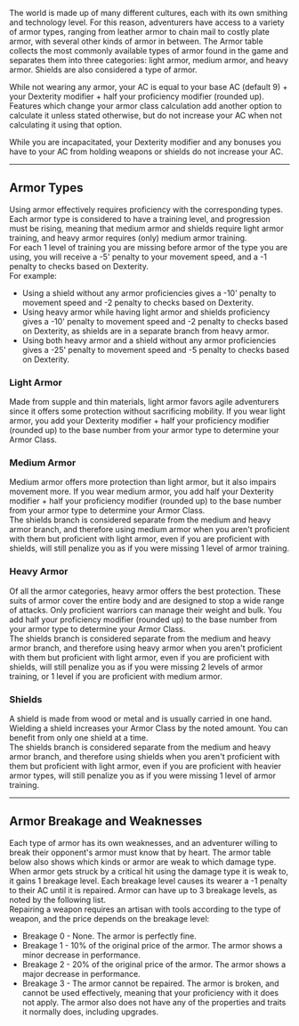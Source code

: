 The world is made up of many different cultures, each with its own smithing and technology level. For this reason, adventurers have access to a variety of armor types, ranging from leather armor to chain mail to costly plate armor, with several other kinds of armor in between. The Armor table collects the most commonly available types of armor found in the game and separates them into three categories: light armor, medium armor, and heavy armor. Shields are also considered a type of armor.
 
While not wearing any armor, your AC is equal to your base AC (default 9) + your Dexterity modifier + half your proficiency modifier (rounded up).  
Features which change your armor class calculation add another option to calculate it unless stated otherwise, but do not increase your AC when not calculating it using that option.
 
While you are incapacitated, your Dexterity modifier and any bonuses you have to your AC from holding weapons or shields do not increase your AC.
 - - -
## Armor Types
 
Using armor effectively requires proficiency with the corresponding types. Each armor type is considered to have a training level, and progression must be rising, meaning that medium armor and shields require light armor training, and heavy armor requires (only) medium armor training.  
For each 1 level of training you are missing before armor of the type you are using, you will receive a -5' penalty to your movement speed, and a -1 penalty to checks based on Dexterity.  
For example:

- Using a shield without any armor proficiencies gives a -10' penalty to movement speed and -2 penalty to checks based on Dexterity.
- Using heavy armor while having light armor and shields proficiency gives a -10' penalty to movement speed and -2 penalty to checks based on Dexterity, as shields are in a separate branch from heavy armor.
- Using both heavy armor and a shield without any armor proficiencies gives a -25' penalty to movement speed and -5 penalty to checks based on Dexterity.
 
### Light Armor
 
Made from supple and thin materials, light armor favors agile adventurers since it offers some protection without sacrificing mobility. If you wear light armor, you add your Dexterity modifier + half your proficiency modifier (rounded up) to the base number from your armor type to determine your Armor Class.
 
### Medium Armor
 
Medium armor offers more protection than light armor, but it also impairs movement more. If you wear medium armor, you add half your Dexterity modifier + half your proficiency modifier (rounded up) to the base number from your armor type to determine your Armor Class.  
The shields branch is considered separate from the medium and heavy armor branch, and therefore using medium armor when you aren't proficient with them but proficient with light armor, even if you are proficient with shields, will still penalize you as if you were missing 1 level of armor training.
 
### Heavy Armor
 
Of all the armor categories, heavy armor offers the best protection. These suits of armor cover the entire body and are designed to stop a wide range of attacks. Only proficient warriors can manage their weight and bulk. You add half your proficiency modifier (rounded up) to the base number from your armor type to determine your Armor Class.  
The shields branch is considered separate from the medium and heavy armor branch, and therefore using heavy armor when you aren't proficient with them but proficient with light armor, even if you are proficient with shields, will still penalize you as if you were missing 2 levels of armor training, or 1 level if you are proficient with medium armor.
 
### Shields
 
A shield is made from wood or metal and is usually carried in one hand. Wielding a shield increases your Armor Class by the noted amount. You can benefit from only one shield at a time.  
The shields branch is considered separate from the medium and heavy armor branch, and therefore using shields when you aren't proficient with them but proficient with light armor, even if you are proficient with heavier armor types, will still penalize you as if you were missing 1 level of armor training. 
   
- - -
## Armor Breakage and Weaknesses
 
Each type of armor has its own weaknesses, and an adventurer willing to break their opponent's armor must know that by heart. The armor table below also shows which kinds or armor are weak to which damage type. When armor gets struck by a critical hit using the damage type it is weak to, it gains 1 breakage level. Each breakage level causes its wearer a -1 penalty to their AC until it is repaired. Armor can have up to 3 breakage levels, as noted by the following list.  
Repairing a weapon requires an artisan with tools according to the type of weapon, and the price depends on the breakage level:
- Breakage 0 - None. The armor is perfectly fine.
- Breakage 1 - 10% of the original price of the armor. The armor shows a minor decrease in performance.
- Breakage 2 - 20% of the original price of the armor. The armor shows a major decrease in performance.
- Breakage 3 - The armor cannot be repaired. The armor is broken, and cannot be used effectively, meaning that your proficiency with it does not apply. The armor also does not have any of the properties and traits it normally does, including upgrades.